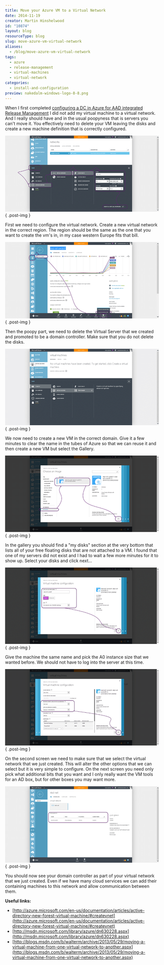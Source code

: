 ```yaml
---
title: Move your Azure VM to a Virtual Network
date: 2014-11-19
creator: Martin Hinshelwood
id: "10874"
layout: blog
resourceType: blog
slug: move-azure-vm-virtual-network
aliases:
  - /blog/move-azure-vm-virtual-network
tags:
  - azure
  - release-management
  - virtual-machines
  - virtual-network
categories:
  - install-and-configuration
preview: nakedalm-windows-logo-8-8.png
---
```


When I first completed [configuring a DC in Azure for AAD integrated Release Management](http://nkdagility.com/configuring-dc-azure-aad-integrated-release-management/) I did not add my virtual machine to a virtual network. And I really should have and in the usual poopyness that is servers you can't move it. You effectively need to delete your VM leaving the disks and create a new machine definition that is correctly configured.

![clip_image001](images/clip-image0011-1-1.png "clip_image001")
{ .post-img }

First we need to configure the virtual network. Create a new virtual network in the correct region. The region should be the same as the one that you want to create the vm's in, in my case western Europe fits that bill.

![clip_image002](images/clip-image0021-2-2.png "clip_image002")
{ .post-img }

Then the poopy part, we need to delete the Virtual Server that we created and promoted to be a domain controller. Make sure that you do not delete the disks.

![clip_image003](images/clip-image0031-3-3.png "clip_image003")
{ .post-img }

We now need to create a new VM in the correct domain. Give it a few minutes to clear the name in the tubes of Azure so that we can reuse it and then create a new VM but select the Gallery.

![clip_image004](images/clip-image0041-4-4.png "clip_image004")
{ .post-img }

In the gallery you should find a "my disks" section at the very bottom that lists all of your free floating disks that are not attached to a VM. I found that one of my servers did not exist and I had to wait a few more minutes for it to show up. Select your disks and click next…

![clip_image005](images/clip-image0051-5-5.png "clip_image005")
{ .post-img }

Give the machine the same name and pick the A0 instance size that we wanted before. We should not have to log into the server at this time.

![clip_image006](images/clip-image0061-6-6.png "clip_image006")
{ .post-img }

On the second screen we need to make sure that we select the virtual network that we just created. This will alter the other options that we can select but it is very simple to configure. On the next screen you need only pick what additional bits that you want and I only really want the VM tools for an AD box, but for other boxes you may want more.

![clip_image007](images/clip-image0071-7-7.png "clip_image007")
{ .post-img }

You should now see your domain controller as part of your virtual network that we just created. Even if we have many cloud services we can add their containing machines to this network and allow communication between them.

**Useful links:**

- [http://azure.microsoft.com/en-us/documentation/articles/active-directory-new-forest-virtual-machine/#createvnet](http://azure.microsoft.com/en-us/documentation/articles/active-directory-new-forest-virtual-machine/#createvnet)
- [http://msdn.microsoft.com/library/azure/dn630228.aspx](http://msdn.microsoft.com/library/azure/dn630228.aspx)
- [http://blogs.msdn.com/b/walterm/archive/2013/05/29/moving-a-virtual-machine-from-one-virtual-network-to-another.aspx](http://blogs.msdn.com/b/walterm/archive/2013/05/29/moving-a-virtual-machine-from-one-virtual-network-to-another.aspx)
